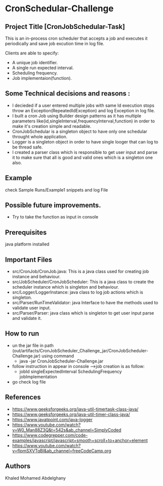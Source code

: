 # CronSchedular-Challenge
## Project Title [CronJobSchedular-Task]

This is an in-process cron scheduler that accepts a job and executes it periodically and save job excution time in log file.

Clients are able to specify:
* A unique job identifier.
* A single run expected interval.
* Scheduling frequency.
* Job implementaion(function).

## Some Technical decisions and reasons :
* I decieded if a user entered multiple jobs with same Id execution stops throw an Exception(RepeatedIdException) and log Exception in log file.
* I built a cron Job using Builder design patterns as it has multiple parameters like(id,singleInterval,frequencyInterval,function) in order to make it's creation 
simple and readable.
* CronJobSchedular is a singleton object to have only one schedular throught whole application.
* Logger is a singleton object in order to have single looger that can log to be thread safe.
* I created a parser class which is responsible to get user input and parse it to make sure that all is good and valid ones which is a singleton one also.

## Example
check Sample Runs/Example1 snippets and log File

## Possible future improvements.
* Try to take the function as input in console

## Prerequisites
java platform installed

## Important Files

 * src/CronJob/CronJob.java: This is a java class used for creating job instance and behaviour.
 * src/JobScheduler/CronJobScheduler: This is a java class to create the scheduler instance which is singleton and behaviour.
 * src/Logger/LoggerInstance: java class to log job actions which is singleton.
 * src/Parser/RunTimeValidator: java Interface to have the methods used to validate user input.
 * src/Parser/Parser: java class which is singleton to get user input parse and validate it.
 
## How to run
 * un the jar file in path (out/artifacts/CronJobScheduler_Challenge_jar/CronJobScheduler-Challenge.jar) using command
      - java -jar CronJobScheduler-Challenge.jar
 * follow instruction in appear in console
    -->job creation is as follow:
      - jobId singleExpectedInterval SchedulingFrequency jobImplementation 
 * go check log file

## References 
 *  https://www.geeksforgeeks.org/java-util-timertask-class-java/
 *  https://www.geeksforgeeks.org/java-util-timer-class-java/
 *  https://www.javatpoint.com/java-logger
 *  https://www.youtube.com/watch?v=W0_Man88Z3Q&t=542s&ab_channel=SimplyCoded
 *  https://www.codegrepper.com/code-examples/javascript/javascript+smooth+scroll+to+anchor+element
 * https://www.youtube.com/watch?v=flpmSXVTqBI&ab_channel=freeCodeCamp.org

## Authors
 Khaled Mohamed Abdelghany
